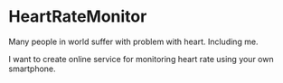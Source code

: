 HeartRateMonitor
================
Many people in world suffer with problem with heart. Including me.

I want to create online service for monitoring heart rate using your own smartphone.

